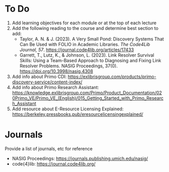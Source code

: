 # To Do

1. Add learning objectives for each module or at the top of each lecture
2. Add the following reading to the course and determine best section to add:
    - Taylor, A. N. & J. (2023). A Very Small Pond: Discovery Systems That Can
      Be Used with FOLIO in Academic Libraries. *The Code4Lib Journal, 57*.
      https://journal.code4lib.org/articles/17433
    - Garrett, T., Lutz, K., & Johnson, L. (2023). Link Resolver Survival Skills: Using a Team-Based Approach to Diagnosing and Fixing Link Resolver Problems. NASIG Proceedings, 37(0). https://doi.org/10.3998/nasig.4308
3. Add info about Primo CDI: https://exlibrisgroup.com/products/primo-discovery-service/content-index/
4. Add info about Primo Research Assistant: https://knowledge.exlibrisgroup.com/Primo/Product_Documentation/020Primo_VE/Primo_VE_(English)/015_Getting_Started_with_Primo_Research_Assistant
5. Add resource about E-Resource Licensing Explained: https://berkeley.pressbooks.pub/eresourcelicensingexplained/

# Journals

Provide a list of journals, etc for reference 

- NASIG Proceedings: https://journals.publishing.umich.edu/nasig/
- code{4}lib: https://journal.code4lib.org/

